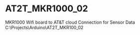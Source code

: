 # AT2T_MKR1000_02
MKR1000 Wifi board to AT&amp;T cloud Connection for Sensor Data
C:\Projects\Arduino\AT2T_MKR100_02
